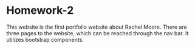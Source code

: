 # Homework-2
This website is the first portfolio website about Rachel Moore. There are three pages to the website, which can be reached through the nav bar.
It utilizes bootstrap components. 
